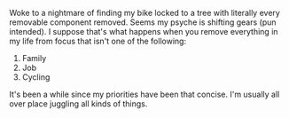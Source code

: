 Woke to a nightmare of finding my bike locked to a tree with literally every removable component removed. Seems my psyche is shifting gears (pun intended). I suppose that's what happens when you remove everything in my life from focus that isn't one of the following:

1. Family
2. Job
3. Cycling

It's been a while since my priorities have been that concise. I'm usually all over place juggling all kinds of things.